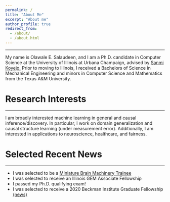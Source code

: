 ```yaml
---
permalink: /
title: "About Me"
excerpt: "About me"
author_profile: true
redirect_from: 
  - /about/
  - /about.html
---
```


---
My name is Olawale E. Salaudeen, and I am a Ph.D. candidate in Computer Science
at the University of Illinois at Urbana Champaign, advised by 
<a href="http://sanmi.cs.illinois.edu/">Sanmi Koyejo.</a> 
Prior to moving to Illinois, I
received a Bachelors of Science in Mechanical Engineering and minors in
Computer Science and Mathematics from the Texas A&M University.

# Research Interests
---
I am broadly interested machine learning in general and causal
inference/discovery. In particular, I work on domain generalization and causal
structure learning (under measurement error). 
Additionally, I am interested in applications to neuroscience, healthcare, and fairness. 

# Selected Recent News
---
* I was selected to be a [Miniature Brain Machinery
 Trainee](https://minibrain.beckman.illinois.edu/)
* I was selected to receive an Illinois GEM
Associate Fellowship
* I passed my Ph.D. qualifying exam!
* I was selected to receive a 2020 Beckman Institute Graduate
Fellowship [(news)](https://beckman.illinois.edu/about/news/article/2020/05/08/seven-named-2020-beckman-institute-graduate-fellows?fbclid=IwAR1XYI8PpzFLfAsAmQdurMZrywwTyHtTuhpkI3ZlaNUQPNcrY00SZJH0muU)
